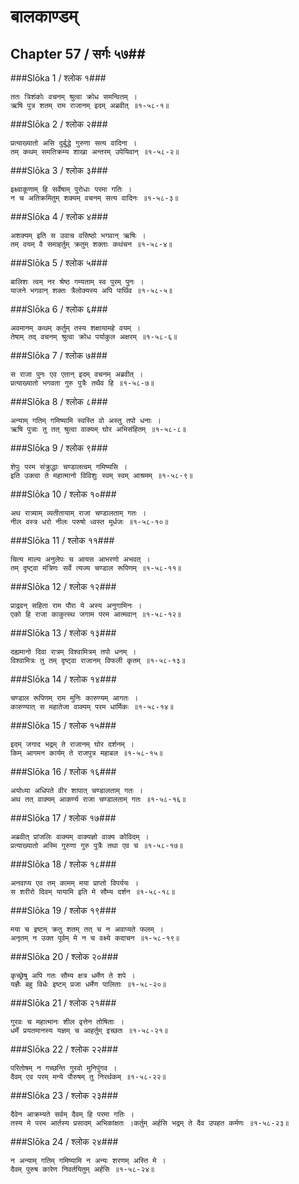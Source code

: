 बालकाण्डम्
===============================


## Chapter 57  / सर्गः ५७##


###Slōka 1 / श्लोक १###


    ततः त्रिशंकोः वचनम् श्रुत्वा क्रोध समन्वितम् ।
    ऋषि पुत्र शतम् राम राजानम् इदम् अब्रवीत् ॥१-५८-१॥


###Slōka 2 / श्लोक २###


    प्रत्याख्यातो असि दुर्बुद्धे गुरुणा सत्य वादिना ।
    तम् कथम् समतिक्रम्य शाखा अन्तरम् उपेयिवान् ॥१-५८-२॥


###Slōka 3 / श्लोक ३###


    इक्ष्वाकूणाम् हि सर्वेषाम् पुरोधाः परमा गतिः ।
    न च अतिक्रमितुम् शक्यम् वचनम् सत्य वादिनः ॥१-५८-३॥


###Slōka 4 / श्लोक ४###


    अशक्यम् इति स उवाच वसिष्ठो भगवान् ऋषिः ।
    तम् वयम् वै समाहर्तुम् क्रतुम् शक्ताः कथंचन ॥१-५८-४॥


###Slōka 5 / श्लोक ५###


    बालिशः त्वम् नर श्रेष्ठ गम्यताम् स्व पुरम् पुनः ।
    याजने भगवान् शक्तः त्रैलोक्यस्य अपि पार्थिव ॥१-५८-५॥


###Slōka 6 / श्लोक ६###


    अवमानम् कथम् कर्तुम् तस्य शक्षायामहे वयम् ।
    तेषाम् तद् वचनम् श्रुत्वा क्रोध पर्याकुल अक्षरम् ॥१-५८-६॥


###Slōka 7 / श्लोक ७###


    स राजा पुनः एव एतान् इदम् वचनम् अब्रवीत् ।
    प्रत्याख्यातो भगवता गुरु पुत्रैः तथैव हि ॥१-५८-७॥


###Slōka 8 / श्लोक ८###


    अन्याम् गतिम् गमिष्यामि स्वस्ति वो अस्तु तपो धनाः ।
    ऋषि पुत्राः तु तत् श्रुत्वा वाक्यम् घोर अभिसंहितम् ॥१-५८-८॥


###Slōka 9 / श्लोक ९###


    शेपुः परम संक्रुद्धाः चण्डालत्वम् गमिष्यसि ।
    इति उक्त्वा ते महात्मानो विविशुः स्वम् स्वम् आश्रमम् ॥१-५८-९॥


###Slōka 10 / श्लोक १०###


    अथ रात्र्याम् व्यतीतायाम् राजा चण्डालताम् गतः ।
    नील वस्त्र धरो नीलः परुषो ध्वस्त मूर्धजः ॥१-५८-१०॥


###Slōka 11 / श्लोक ११###


    चित्य माल्य अनुलेपः च आयस आभरणो अभवत् ।
    तम् दृष्ट्वा मंत्रिणः सर्वे त्यज्य चण्डाल रूपिणम् ॥१-५८-११॥


###Slōka 12 / श्लोक १२###


    प्राद्रवन् सहिता राम पौरा ये अस्य अनुगामिनः ।
    एको हि राजा काकुत्स्थ जगाम परम आत्मवान् ॥१-५८-१२॥


###Slōka 13 / श्लोक १३###


    दह्यमानो दिवा रात्रम् विश्वामित्रम् तपो धनम् ।
    विश्वामित्रः तु तम् दृष्ट्वा राजानम् विफली कृतम् ॥१-५८-१३॥


###Slōka 14 / श्लोक १४###


    चण्डाल रूपिणम् राम मुनिः कारुण्यम् आगतः ।
    कारुण्यात् स महातेजा वाक्यम् परम धार्मिकः ॥१-५८-१४॥


###Slōka 15 / श्लोक १५###


    इदम् जगाद भद्रम् ते राजानम् घोर दर्शनम् ।
    किम् आगमन कार्यम् ते राजपुत्र महाबल ॥१-५८-१५॥


###Slōka 16 / श्लोक १६###


    अयोध्या अधिपते वीर शापात् चण्डालताम् गतः ।
    अथ तत् वाक्यम् आकर्ण्य राजा चण्डालताम् गतः ॥१-५८-१६॥


###Slōka 17 / श्लोक १७###


    अब्रवीत् प्रांजलिः वाक्यम् वाक्यज्ञो वाक्य कोविदम् ।
    प्रत्याख्यातो अस्मि गुरुणा गुरु पुत्रैः तथा एव च ॥१-५८-१७॥


###Slōka 18 / श्लोक १८###


    अनवाप्य एव तम् कामम् मया प्राप्तो विपर्ययः ।
    स शरीरो दिवम् यायामि इति मे सौम्य दर्शन ॥१-५८-१८॥


###Slōka 19 / श्लोक १९###


    मया च इष्टम् क्रतु शतम् तत् च न अवाप्यते फलम् ।
    अनृतम् न उक्त पूर्वम् मे न च वक्ष्ये कदाचन ॥१-५८-१९॥


###Slōka 20 / श्लोक २०###


    कृच्छ्रेषु अपि गतः सौम्य क्षत्र धर्मेण ते शपे ।
    यज्ञैः बहु विधैः इष्टम् प्रजा धर्मेण पालिताः ॥१-५८-२०॥


###Slōka 21 / श्लोक २१###


    गुरवः च महात्मानः शील वृत्तेन तोषिताः ।
    धर्मे प्रयतमानस्य यज्ञम् च आहर्तुम् इच्छतः ॥१-५८-२१॥


###Slōka 22 / श्लोक २२###


    परितोषम् न गच्छन्ति गुरवो मुनिपुंगव ।
    दैवम् एव परम् मन्ये पौरुषम् तु निरर्थकम् ॥१-५८-२२॥


###Slōka 23 / श्लोक २३###


    दैवेन आक्रम्यते सर्वम् दैवम् हि परमा गतिः ।
    तस्य मे परम आर्तस्य प्रसादम् अभिकांक्षतः ।कर्तुम् अर्हसि भद्रम् ते दैव उपहत कर्मणः ॥१-५८-२३॥


###Slōka 24 / श्लोक २४###


    न अन्याम् गतिम् गमिष्यामि न अन्यः शरणम् अस्ति मे ।
    दैवम् पुरुष कारेण निवर्तयितुम् अर्हसि ॥१-५८-२४॥


